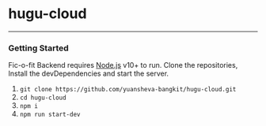 # hugu-cloud
<hr>

### Getting Started

Fic-o-fit Backend requires [Node.js](https://nodejs.org/) v10+ to run.
Clone the repositories, Install the devDependencies and start the server.

1. `git clone https://github.com/yuansheva-bangkit/hugu-cloud.git`
2. `cd hugu-cloud`
3. `npm i`
4. `npm run start-dev`

